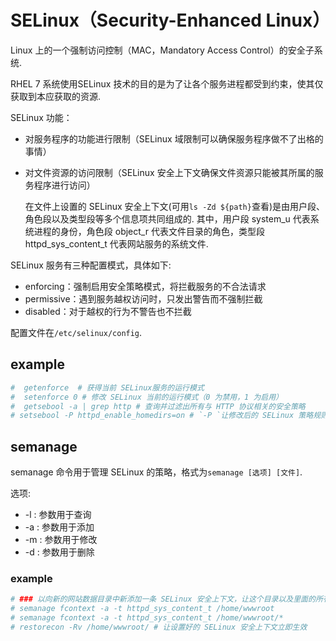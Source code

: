 # SELinux（Security-Enhanced Linux）
Linux 上的一个强制访问控制（MAC，Mandatory Access Control）的安全子系统.

RHEL 7 系统使用SELinux 技术的目的是为了让各个服务进程都受到约束，使其仅获取到本应获取的资源.

SELinux 功能：
- 对服务程序的功能进行限制（SELinux 域限制可以确保服务程序做不了出格的事情）
- 对文件资源的访问限制（SELinux 安全上下文确保文件资源只能被其所属的服务程序进行访问）

    在文件上设置的 SELinux 安全上下文(可用`ls -Zd ${path}`查看)是由用户段、角色段以及类型段等多个信息项共同组成的. 其中，用户段 system_u 代表系统进程的身份，角色段 object_r 代表文件目录的角色，类型段 httpd_sys_content_t 代表网站服务的系统文件.

SELinux 服务有三种配置模式，具体如下:
- enforcing：强制启用安全策略模式，将拦截服务的不合法请求
- permissive：遇到服务越权访问时，只发出警告而不强制拦截
- disabled：对于越权的行为不警告也不拦截

配置文件在`/etc/selinux/config`.

## example
```bash
#  getenforce  # 获得当前 SELinux服务的运行模式
#  setenforce 0 # 修改 SELinux 当前的运行模式（0 为禁用，1 为启用）
#  getsebool -a | grep http # 查询并过滤出所有与 HTTP 协议相关的安全策略
# setsebool -P httpd_enable_homedirs=on # `-P `让修改后的 SELinux 策略规则永久生效且立即生效 
```

## semanage
semanage 命令用于管理 SELinux 的策略，格式为`semanage [选项] [文件]`.

选项:
- -l : 参数用于查询
-  -a : 参数用于添加
-  -m : 参数用于修改
-  -d : 参数用于删除

### example
```bash
# ### 以向新的网站数据目录中新添加一条 SELinux 安全上下文，让这个目录以及里面的所有文件能够被 httpd 服务程序所访问到
# semanage fcontext -a -t httpd_sys_content_t /home/wwwroot
# semanage fcontext -a -t httpd_sys_content_t /home/wwwroot/*
# restorecon -Rv /home/wwwroot/ # 让设置好的 SELinux 安全上下文立即生效
```